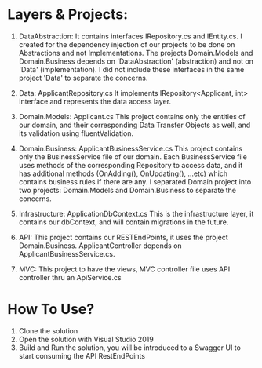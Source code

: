# Layers & Projects:

1. DataAbstraction: It contains interfaces IRepository.cs and IEntity.cs. 
I created for the dependency injection of our projects to be done on Abstractions and not Implementations.
The projects Domain.Models and Domain.Business depends on 'DataAbstraction' (abstraction) and not on 'Data' (implementation).
I did not include these interfaces in the same project 'Data' to separate the concerns.

2. Data: ApplicantRepository.cs
It implements IRepository<Applicant, int> interface and represents the data access layer.

3. Domain.Models: Applicant.cs
This project contains only the entities of our domain, and their corresponding Data Transfer Objects as well, and its validation using fluentValidation.

4. Domain.Business: ApplicantBusinessService.cs
This project contains only the BusinessService file of our domain. 
Each BusinessService file uses methods of the corresponding Repository to access data, and it has additional methods (OnAdding(), OnUpdating(), ...etc) which contains 
business rules if there are any.
I separated Domain project into two projects: Domain.Models and Domain.Business to separate the concerns.

5. Infrastructure: ApplicationDbContext.cs
This is the infrastructure layer, it contains our dbContext, and will contain migrations in the future.

6. API:
This project contains our RESTEndPoints, it uses the project Domain.Business.
ApplicantController depends on ApplicantBusinessService.cs.

7. MVC:
This project to have the views, MVC controller file uses API controller thru an ApiService.cs


# How To Use?
1. Clone the solution
2. Open the solution with Visual Studio 2019
3. Build and Run the solution, you will be introduced to a Swagger UI to start consuming the API RestEndPoints